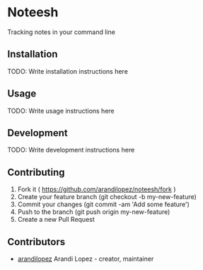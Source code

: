 # Noteesh

Tracking notes in your command line

## Installation

TODO: Write installation instructions here

## Usage

TODO: Write usage instructions here

## Development

TODO: Write development instructions here

## Contributing

1. Fork it ( https://github.com/arandilopez/noteesh/fork )
2. Create your feature branch (git checkout -b my-new-feature)
3. Commit your changes (git commit -am 'Add some feature')
4. Push to the branch (git push origin my-new-feature)
5. Create a new Pull Request

## Contributors

- [arandilopez](https://github.com/arandilopez) Arandi Lopez - creator, maintainer
